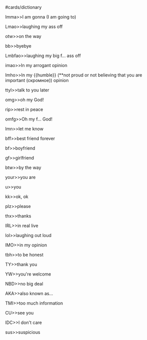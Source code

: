 #cards/dictionary 

Imma>>I am gonna (I am going to)

Lmao>>laughing my ass off <!--SR:!2024-03-03,55,310-->

otw>>on the way <!--SR:!2024-03-03,43,309-->

bb>>byebye <!--SR:!2024-03-09,38,300-->

Lmbfao>>laughing my big f... ass off <!--SR:!2024-05-05,71,346-->

imao>>In my arrogant opinion <!--SR:!2024-02-25,27,303-->

Imho>>In my {{humble}} (**not proud or not believing that you are important (скромное)) opinion <!--SR:!2024-02-25,46,294-->

ttyl>>talk to you later

omg>>oh my God!

rip>>rest in peace <!--SR:!2024-02-28,16,338-->

omfg>>Oh my f... God! <!--SR:!2024-03-10,44,316-->

lmn>>let me know <!--SR:!2024-03-08,42,316-->

bff>>best friend forever <!--SR:!2024-03-07,38,299-->

bf>>boyfriend <!--SR:!2024-04-06,71,327-->

gf>>girlfriend <!--SR:!2024-02-26,39,304-->

btw>>by the way <!--SR:!2024-02-27,19,336-->

your>>you are

u>>you <!--SR:!2024-04-14,76,330-->

kk>>ok, ok <!--SR:!2024-06-03,108,302-->

plz>>please <!--SR:!2024-03-02,45,304-->

thx>>thanks <!--SR:!2024-06-14,114,302-->

IRL>>in real live <!--SR:!2024-05-08,75,354-->

lol>>laughing out loud <!--SR:!2024-04-17,54,320-->

IMO>>in my opinion <!--SR:!2024-05-06,80,346-->

tbh>>to be honest <!--SR:!2024-05-03,70,351-->

TY>>thank you <!--SR:!2024-04-19,55,336-->

YW>>you're welcome <!--SR:!2024-05-23,110,294-->

NBD>>no big deal <!--SR:!2024-07-04,132,310-->

AKA>>also known as...

TMI>>too much information

CU>>see you <!--SR:!2024-05-05,72,352-->

IDC>>I don't care <!--SR:!2024-03-09,40,293-->

sus>>suspicious <!--SR:!2024-05-08,86,344-->